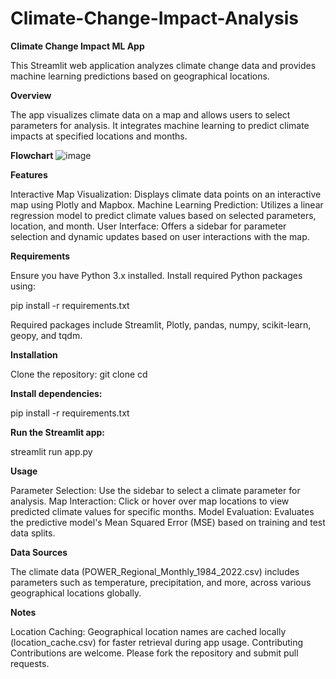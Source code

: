 # Climate-Change-Impact-Analysis
**Climate Change Impact ML App**

This Streamlit web application analyzes climate change data and provides machine learning predictions based on geographical locations.

**Overview**

The app visualizes climate data on a map and allows users to select parameters for analysis. It integrates machine learning to predict climate impacts at specified locations and months.

**Flowchart**
![image](https://github.com/user-attachments/assets/2227d6f3-5639-47ca-a066-0757c7e43ee9)



**Features**

Interactive Map Visualization: Displays climate data points on an interactive map using Plotly and Mapbox.
Machine Learning Prediction: Utilizes a linear regression model to predict climate values based on selected parameters, location, and month.
User Interface: Offers a sidebar for parameter selection and dynamic updates based on user interactions with the map.

**Requirements**

Ensure you have Python 3.x installed. Install required Python packages using:

pip install -r requirements.txt

Required packages include Streamlit, Plotly, pandas, numpy, scikit-learn, geopy, and tqdm.

**Installation**

Clone the repository:
git clone <repository-url>
cd <repository-directory>

**Install dependencies:**

pip install -r requirements.txt

**Run the Streamlit app:**

streamlit run app.py

**Usage**

Parameter Selection: Use the sidebar to select a climate parameter for analysis.
Map Interaction: Click or hover over map locations to view predicted climate values for specific months.
Model Evaluation: Evaluates the predictive model's Mean Squared Error (MSE) based on training and test data splits.

**Data Sources**

The climate data (POWER_Regional_Monthly_1984_2022.csv) includes parameters such as temperature, precipitation, and more, across various geographical locations globally.

**Notes**

Location Caching: Geographical location names are cached locally (location_cache.csv) for faster retrieval during app usage.
Contributing
Contributions are welcome. Please fork the repository and submit pull requests.

